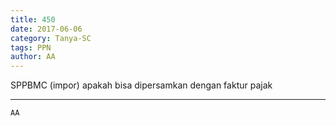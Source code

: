 ```yaml
---
title: 450
date: 2017-06-06
category: Tanya-SC
tags: PPN
author: AA
---
```


SPPBMC (impor) apakah bisa dipersamkan dengan faktur pajak

---



`AA`
